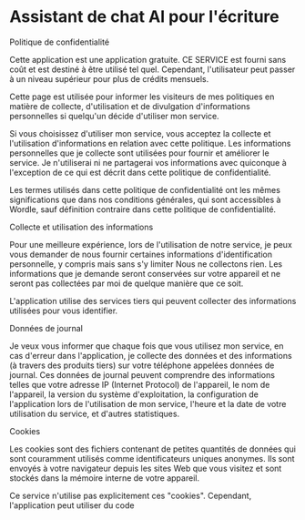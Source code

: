 # Assistant de chat AI pour l'écriture

Politique de confidentialité

Cette application est une application gratuite. CE SERVICE est fourni sans coût et est destiné à être utilisé tel quel. Cependant, l'utilisateur peut passer à un niveau supérieur pour plus de crédits mensuels.

Cette page est utilisée pour informer les visiteurs de mes politiques en matière de collecte, d'utilisation et de divulgation d'informations personnelles si quelqu'un décide d'utiliser mon service.

Si vous choisissez d'utiliser mon service, vous acceptez la collecte et l'utilisation d'informations en relation avec cette politique. Les informations personnelles que je collecte sont utilisées pour fournir et améliorer le service. Je n'utiliserai ni ne partagerai vos informations avec quiconque à l'exception de ce qui est décrit dans cette politique de confidentialité.

Les termes utilisés dans cette politique de confidentialité ont les mêmes significations que dans nos conditions générales, qui sont accessibles à Wordle, sauf définition contraire dans cette politique de confidentialité.

Collecte et utilisation des informations

Pour une meilleure expérience, lors de l'utilisation de notre service, je peux vous demander de nous fournir certaines informations d'identification personnelle, y compris mais sans s'y limiter Nous ne collectons rien. Les informations que je demande seront conservées sur votre appareil et ne seront pas collectées par moi de quelque manière que ce soit.

L'application utilise des services tiers qui peuvent collecter des informations utilisées pour vous identifier.

Données de journal

Je veux vous informer que chaque fois que vous utilisez mon service, en cas d'erreur dans l'application, je collecte des données et des informations (à travers des produits tiers) sur votre téléphone appelées données de journal. Ces données de journal peuvent comprendre des informations telles que votre adresse IP (Internet Protocol) de l'appareil, le nom de l'appareil, la version du système d'exploitation, la configuration de l'application lors de l'utilisation de mon service, l'heure et la date de votre utilisation du service, et d'autres statistiques.

Cookies

Les cookies sont des fichiers contenant de petites quantités de données qui sont couramment utilisés comme identificateurs uniques anonymes. Ils sont envoyés à votre navigateur depuis les sites Web que vous visitez et sont stockés dans la mémoire interne de votre appareil.

Ce service n'utilise pas explicitement ces "cookies". Cependant, l'application peut utiliser du code
